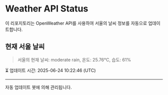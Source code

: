 
# Weather API Status

이 리포지토리는 OpenWeather API를 사용하여 서울의 날씨 정보를 자동으로 업데이트합니다.

## 현재 서울 날씨
> 서울의 현재 날씨: moderate rain, 온도: 25.76°C, 습도: 61%

⏳ 업데이트 시간: 2025-06-24 10:22:46 (UTC)

---
자동 업데이트 봇에 의해 관리됩니다.
